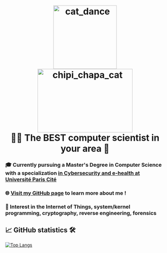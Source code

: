 <!--
**Chatodo/chatodo** is a ✨ _special_ ✨ repository because its `README.md` (this file) appears on your GitHub profile.

Here are some ideas to get you started:

- 🔭 I’m currently working on ...
- 🌱 I’m currently learning ...
- 👯 I’m looking to collaborate on ...
- 🤔 I’m looking for help with ...
- 💬 Ask me about ...
- 📫 How to reach me: ...
- 😄 Pronouns: ...
- ⚡ Fun fact: ...
-->
<h1 align="center">
<img src="cat_dance.gif" alt="cat_dance" width="200" height="200"/> <img src="https://media.giphy.com/media/YkHMAt23ZdcbZMgIgs/giphy.gif" alt="chipi_chapa_cat" width="300" height="200"/> <br>
👨‍💻 The BEST computer scientist in your area 🧠
</h1>

### 🎓 Currently pursuing a Master's Degree in Computer Science with a specialization [in Cybersecurity and e-health at Université Paris Cité](https://biomedicale.u-paris.fr/master-informatique/master-informatique-parcours-cybersecurite-et-esante/)

### 🌐 [Visit my GitHub page](https://chatodo.github.io) to learn more about me !

### 🌱 Interest in the Internet of Things, system/kernel programming, cryptography, reverse engineering, forensics

## 📈 GitHub statistics 🛠️

[![Top Langs](https://github-readme-stats.vercel.app/api/top-langs/?username=chatodo&layout=compact)](https://github.com/anuraghazra/github-readme-stats)